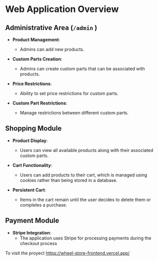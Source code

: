 # Web Application Overview

## Administrative Area (`/admin` )
- **Product Management**: 
  - Admins can add new products.

- **Custom Parts Creation**: 
  - Admins can create custom parts that can be associated with products.

- **Price Restrictions**: 
  - Ability to set price restrictions for custom parts.

- **Custom Part Restrictions**: 
  - Manage restrictions between different custom parts.

## Shopping Module
- **Product Display**: 
  - Users can view all available products along with their associated custom parts.

- **Cart Functionality**: 
  - Users can add products to their cart, which is managed using cookies rather than being stored in a database.

- **Persistent Cart**: 
  - Items in the cart remain until the user decides to delete them or completes a purchase.

## Payment Module
- **Stripe Integration**: 
  - The application uses Stripe for processing payments during the checkout process

To visit the proyect https://wheel-store-frontend.vercel.app/
